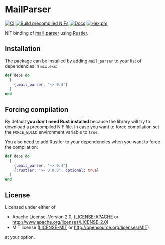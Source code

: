 # MailParser

[![CI](https://github.com/kloeckner-i/mail_parser/actions/workflows/ci.yml/badge.svg)](https://github.com/kloeckner-i/mail_parser/actions/workflows/ci.yml)
[![Build precompiled NIFs](https://github.com/kloeckner-i/mail_parser/actions/workflows/release.yml/badge.svg)](https://github.com/kloeckner-i/mail_parser/actions/workflows/release.yml)
[![Docs](https://img.shields.io/badge/hex-docs-green.svg?style=flat)](https://hexdocs.pm/mail_parser)
[![Hex.pm](https://img.shields.io/hexpm/v/mail_parser?color=%23714a94)](http://hex.pm/packages/mail_parser)

NIF binding of [mail_parser](https://docs.rs/mail-parser/latest/mail_parser/) using [Rustler](https://github.com/rusterlium/rustler).

## Installation

The package can be installed by adding `mail_parser` to your list of dependencies in `mix.exs`:

```elixir
def deps do
  [
    {:mail_parser, "~> 0.4"}
  ]
end
```

## Forcing compilation

By default **you don't need Rust installed** because the library will try to download a precompiled NIF file. In case you want to force compilation set the `FORCE_BUILD` environment variable to `true`.

You also need to add Rustler to your dependencies when you want to force the compilation:

```elixir
def deps do
  [
    {:mail_parser, "~> 0.4"}
    {:rustler, ">= 0.0.0", optional: true}
  ]
end
```

## License

Licensed under either of

- Apache License, Version 2.0, ([LICENSE-APACHE](LICENSE-APACHE) or http://www.apache.org/licenses/LICENSE-2.0)
- MIT license ([LICENSE-MIT](LICENSE-MIT) or http://opensource.org/licenses/MIT)

at your option.
